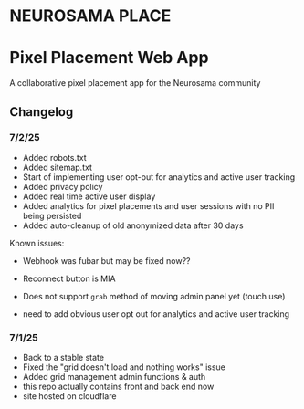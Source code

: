 # NEUROSAMA PLACE

# Pixel Placement Web App

A collaborative pixel placement app for the Neurosama community

## Changelog

### 7/2/25

- Added robots.txt
- Added sitemap.txt
- Start of implementing user opt-out for analytics and active user tracking
- Added privacy policy
- Added real time active user display
- Added analytics for pixel placements and user sessions with no PII being persisted
- Added auto-cleanup of old anonymized data after 30 days

Known issues:

- Webhook was fubar but may be fixed now??

- Reconnect button is MIA

- Does not support `grab` method of moving admin panel yet (touch use)

- need to add obvious user opt out for analytics and active user tracking

### 7/1/25

- Back to a stable state
- Fixed the "grid doesn't load and nothing works" issue
- Added grid management admin functions & auth
- this repo actually contains front and back end now
- site hosted on cloudflare
